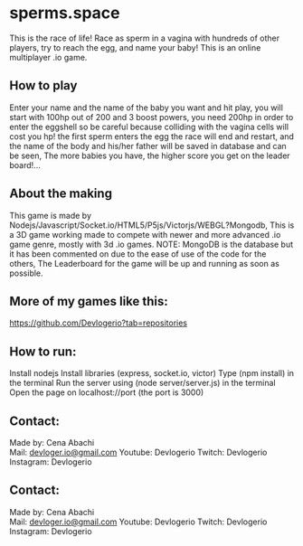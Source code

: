 # sperms.space
This is the race of life! Race as sperm in a vagina with hundreds of other players, try to reach the egg, and name your baby! This is an online multiplayer .io game.

## How to play
Enter your name and the name of the baby you want and hit play, you will start with 100hp out of 200 and 3 boost powers, you need 200hp in order to enter the eggshell so be careful because colliding with the vagina cells will cost you hp! the first sperm enters the egg the race will end and restart, and the name of the body and his/her father will be saved in database and can be seen, The more babies you have, the higher score you get on the leader board!...

## About the making
This game is made by Nodejs/Javascript/Socket.io/HTML5/P5js/Victorjs/WEBGL?Mongodb, This is a 3D game working made to compete with newer and more advanced .io game genre, mostly with 3d .io games.
NOTE: MongoDB is the database but it has been commented on due to the ease of use of the code for the others, The Leaderboard for the game will be up and running as soon as possible.

## More of my games like this:
https://github.com/Devlogerio?tab=repositories

## How to run:
Install nodejs
Install libraries (express, socket.io, victor)
Type (npm install) in the terminal
Run the server using (node server/server.js) in the terminal
Open the page on localhost://port (the port is 3000)

## Contact:
Made by: Cena Abachi  
Mail: devloger.io@gmail.com 
Youtube: Devlogerio
Twitch: Devlogerio
Instagram: Devlogerio

## Contact:
Made by: Cena Abachi  
Mail: devloger.io@gmail.com 
Youtube: Devlogerio
Twitch: Devlogerio
Instagram: Devlogerio

